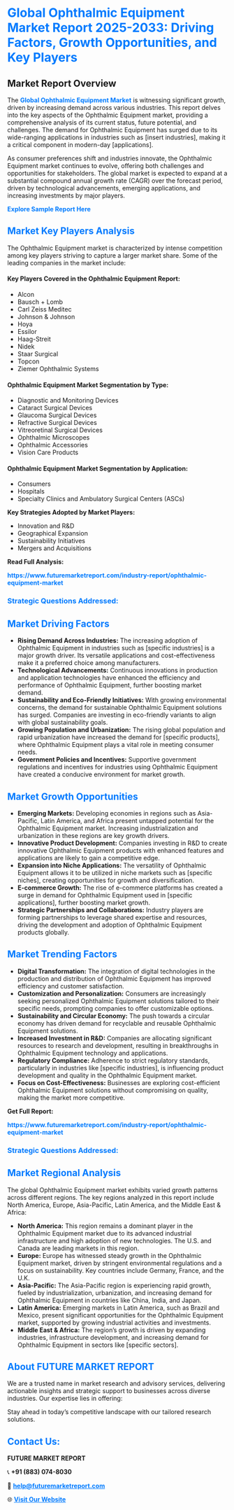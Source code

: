 <h1 style="color: #007BFF;">Global Ophthalmic Equipment Market Report 2025-2033: Driving Factors, Growth Opportunities, and Key Players</h1>

<section id="overview">
<h2>Market Report Overview</h2>
<p>The <a href="https://www.futuremarketreport.com/industry-report/ophthalmic-equipment-market" style="color: #007BFF; text-decoration: none;"><strong>Global Ophthalmic Equipment Market</strong></a> is witnessing significant growth, driven by increasing demand across various industries. This report delves into the key aspects of the Ophthalmic Equipment market, providing a comprehensive analysis of its current status, future potential, and challenges. The demand for Ophthalmic Equipment has surged due to its wide-ranging applications in industries such as [insert industries], making it a critical component in modern-day [applications].</p>
<p>As consumer preferences shift and industries innovate, the Ophthalmic Equipment market continues to evolve, offering both challenges and opportunities for stakeholders. The global market is expected to expand at a substantial compound annual growth rate (CAGR) over the forecast period, driven by technological advancements, emerging applications, and increasing investments by major players.</p>
</section>

<section id="overview">
<p><a href="https://www.futuremarketreport.com/request-sample/reportId=63177" style="color: #007BFF; text-decoration: none;"><strong>Explore Sample Report Here</strong></a></p>
</section>

<section id="key-players">
<h2 style="color: #007BFF;">Market Key Players Analysis</h2>
<p>The Ophthalmic Equipment market is characterized by intense competition among key players striving to capture a larger market share. Some of the leading companies in the market include:</p>
<h4>Key Players Covered in the Ophthalmic Equipment Report:</h4>
<ul><li>Alcon</li><li>Bausch + Lomb</li><li>Carl Zeiss Meditec</li><li>Johnson &amp; Johnson</li><li>Hoya</li><li>Essilor</li><li>Haag-Streit</li><li>Nidek</li><li>Staar Surgical</li><li>Topcon</li><li>Ziemer Ophthalmic Systems</li></ul>
<h4>Ophthalmic Equipment Market Segmentation by Type:</h4>
<ul><li>Diagnostic and Monitoring Devices</li><li>Cataract Surgical Devices</li><li>Glaucoma Surgical Devices</li><li>Refractive Surgical Devices</li><li>Vitreoretinal Surgical Devices</li><li>Ophthalmic Microscopes</li><li>Ophthalmic Accessories</li><li>Vision Care Products</li></ul>

<h4>Ophthalmic Equipment Market Segmentation by Application:</h4>
<ul><li>Consumers</li><li>Hospitals</li><li>Specialty Clinics and Ambulatory Surgical Centers (ASCs)</li></ul>
<p><strong>Key Strategies Adopted by Market Players:</strong></p>
<ul>
<li>Innovation and R&D</li>
<li>Geographical Expansion</li>
<li>Sustainability Initiatives</li>
<li>Mergers and Acquisitions</li>
</ul>
</section>

<section>
<p><strong>Read Full Analysis: </strong></p><a href="https://www.futuremarketreport.com/industry-report/ophthalmic-equipment-market" style="color: #007BFF; text-decoration: none;"><strong>https://www.futuremarketreport.com/industry-report/ophthalmic-equipment-market</strong></a>
<h3 style="color: #007BFF;">Strategic Questions Addressed:</h3>
</section>

<section id="driving-factors">
<h2 style="color: #007BFF;">Market Driving Factors</h2>
<ul>
<li><strong>Rising Demand Across Industries:</strong> The increasing adoption of Ophthalmic Equipment in industries such as [specific industries] is a major growth driver. Its versatile applications and cost-effectiveness make it a preferred choice among manufacturers.</li>
<li><strong>Technological Advancements:</strong> Continuous innovations in production and application technologies have enhanced the efficiency and performance of Ophthalmic Equipment, further boosting market demand.</li>
<li><strong>Sustainability and Eco-Friendly Initiatives:</strong> With growing environmental concerns, the demand for sustainable Ophthalmic Equipment solutions has surged. Companies are investing in eco-friendly variants to align with global sustainability goals.</li>
<li><strong>Growing Population and Urbanization:</strong> The rising global population and rapid urbanization have increased the demand for [specific products], where Ophthalmic Equipment plays a vital role in meeting consumer needs.</li>
<li><strong>Government Policies and Incentives:</strong> Supportive government regulations and incentives for industries using Ophthalmic Equipment have created a conducive environment for market growth.</li>
</ul>
</section>

<section id="growth-opportunities">
<h2 style="color: #007BFF;">Market Growth Opportunities</h2>
<ul>
<li><strong>Emerging Markets:</strong> Developing economies in regions such as Asia-Pacific, Latin America, and Africa present untapped potential for the Ophthalmic Equipment market. Increasing industrialization and urbanization in these regions are key growth drivers.</li>
<li><strong>Innovative Product Development:</strong> Companies investing in R&D to create innovative Ophthalmic Equipment products with enhanced features and applications are likely to gain a competitive edge.</li>
<li><strong>Expansion into Niche Applications:</strong> The versatility of Ophthalmic Equipment allows it to be utilized in niche markets such as [specific niches], creating opportunities for growth and diversification.</li>
<li><strong>E-commerce Growth:</strong> The rise of e-commerce platforms has created a surge in demand for Ophthalmic Equipment used in [specific applications], further boosting market growth.</li>
<li><strong>Strategic Partnerships and Collaborations:</strong> Industry players are forming partnerships to leverage shared expertise and resources, driving the development and adoption of Ophthalmic Equipment products globally.</li>
</ul>
</section>

<section id="trending-factors">
<h2 style="color: #007BFF;">Market Trending Factors</h2>
<ul>
<li><strong>Digital Transformation:</strong> The integration of digital technologies in the production and distribution of Ophthalmic Equipment has improved efficiency and customer satisfaction.</li>
<li><strong>Customization and Personalization:</strong> Consumers are increasingly seeking personalized Ophthalmic Equipment solutions tailored to their specific needs, prompting companies to offer customizable options.</li>
<li><strong>Sustainability and Circular Economy:</strong> The push towards a circular economy has driven demand for recyclable and reusable Ophthalmic Equipment solutions.</li>
<li><strong>Increased Investment in R&D:</strong> Companies are allocating significant resources to research and development, resulting in breakthroughs in Ophthalmic Equipment technology and applications.</li>
<li><strong>Regulatory Compliance:</strong> Adherence to strict regulatory standards, particularly in industries like [specific industries], is influencing product development and quality in the Ophthalmic Equipment market.</li>
<li><strong>Focus on Cost-Effectiveness:</strong> Businesses are exploring cost-efficient Ophthalmic Equipment solutions without compromising on quality, making the market more competitive.</li>
</ul>
</section>

<section>
<p><strong>Get Full Report: </strong></p><a href="https://www.futuremarketreport.com/industry-report/ophthalmic-equipment-market" style="color: #007BFF; text-decoration: none;"><strong>https://www.futuremarketreport.com/industry-report/ophthalmic-equipment-market</strong></a>
<h3 style="color: #007BFF;">Strategic Questions Addressed:</h3>
</section>


<section id="regional-analysis">
<h2 style="color: #007BFF;">Market Regional Analysis</h2>
<p>The global Ophthalmic Equipment market exhibits varied growth patterns across different regions. The key regions analyzed in this report include North America, Europe, Asia-Pacific, Latin America, and the Middle East & Africa:</p>
<ul>
<li><strong>North America:</strong> This region remains a dominant player in the Ophthalmic Equipment market due to its advanced industrial infrastructure and high adoption of new technologies. The U.S. and Canada are leading markets in this region.</li>
<li><strong>Europe:</strong> Europe has witnessed steady growth in the Ophthalmic Equipment market, driven by stringent environmental regulations and a focus on sustainability. Key countries include Germany, France, and the U.K.</li>
<li><strong>Asia-Pacific:</strong> The Asia-Pacific region is experiencing rapid growth, fueled by industrialization, urbanization, and increasing demand for Ophthalmic Equipment in countries like China, India, and Japan.</li>
<li><strong>Latin America:</strong> Emerging markets in Latin America, such as Brazil and Mexico, present significant opportunities for the Ophthalmic Equipment market, supported by growing industrial activities and investments.</li>
<li><strong>Middle East & Africa:</strong> The region’s growth is driven by expanding industries, infrastructure development, and increasing demand for Ophthalmic Equipment in sectors like [specific sectors].</li>
</ul>
</section>

<footer>
<h2 style="color: #007BFF;">About FUTURE MARKET REPORT</h2>
<p>We are a trusted name in market research and advisory services, delivering actionable insights and strategic support to businesses across diverse industries. Our expertise lies in offering:</p>

<p>Stay ahead in today’s competitive landscape with our tailored research solutions.</p>

<h2 style="color: #007BFF;">Contact Us:</h2>
<p><strong>FUTURE MARKET REPORT</strong></p>
<p>📞 <strong>+91 (883) 074-8030</strong></p>
<p>📧 <strong><a href="mailto:help@futuremarketreport.com" style="color: #007BFF;">help@futuremarketreport.com</a></strong></p>
<p>🌐 <strong><a href="https://www.futuremarketreport.com/" style="color: #007BFF;">Visit Our Website</a></strong></p>
</footer>